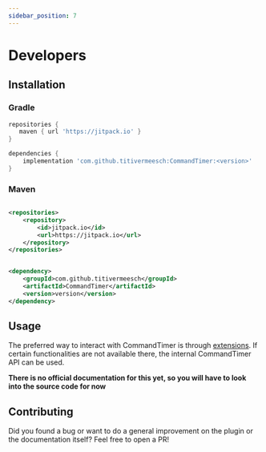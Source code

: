 ```yaml
---
sidebar_position: 7
---
```


# Developers

## Installation

### Gradle

```groovy
repositories {
   maven { url 'https://jitpack.io' }
}
```

```groovy
dependencies {
    implementation 'com.github.titivermeesch:CommandTimer:<version>'
}
```

### Maven

```xml

<repositories>
    <repository>
        <id>jitpack.io</id>
        <url>https://jitpack.io</url>
    </repository>
</repositories>
```

```xml

<dependency>
    <groupId>com.github.titivermeesch</groupId>
    <artifactId>CommandTimer</artifactId>
    <version>version</version>
</dependency>
```

## Usage

The preferred way to interact with CommandTimer is through [extensions](../extensions/index.md). If certain
functionalities are not available there, the internal CommandTimer API can be used.

**There is no official documentation for this yet, so you will have to look into the source code for now**

## Contributing

Did you found a bug or want to do a general improvement on the plugin or the documentation itself? Feel free to open a
PR!
